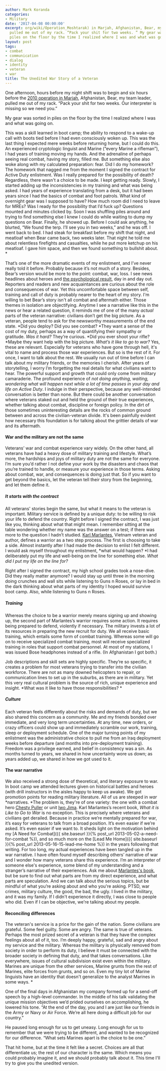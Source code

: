 ```yaml
---
author: Mark Koranda
categories:
- Military
date: '2017-04-08 00:00:00'
excerpt: org/wiki/Operation_Moshtarak) in Marjah, Afghanistan, Bear, my team leader,
  pulled me out of my rack. “Pack your shit for two weeks. ” My gear was sorted in
  piles on the floor by the time I realized where I was and what was going on.
layout: post
tags:
- combat
- communication
- dialog
- identity
- veteran
- war
title: The Unedited War Story of a Veteran
---
```





One afternoon, hours before my night shift was to begin and six hours before the [2010 operation in Marjah](https://en.wikipedia.org/wiki/Operation_Moshtarak), Afghanistan, Bear, my team leader, pulled me out of my rack. “Pack your shit for two weeks. Our interpreter is missing so we need you.”

My gear was sorted in piles on the floor by the time I realized where I was and what was going on.

This was a skill learned in boot camp; the ability to respond to a wake-up call with boots tied before I had even consciously woken up. This was the last thing I expected mere weeks before returning home, but I could do this. An experienced cryptologic linguist and Marine (“every Marine a rifleman”), I had years of training moving my hands. And the adrenaline of perhaps seeing real combat, having my story, filled me. But something else also woke along with my calculated preparation: fear. Did I do my homework? The homework that nagged me from the moment I signed the contract for Active Duty enlistment. Was I really prepared for the possibility of death? Regardless, there wasn't a choice to be made. I kept getting ready. Slowly, I started adding up the inconsistencies in my training and what was being asked. I had years of experience translating from a desk, but it had been years since I had the basics of combat and foot patrols. What kind of overnight gear was I supposed to have? How much room did I need to leave for MREs? Was I ready for the possibility that I’d fuck up? Questions mounted and minutes clicked by. Soon I was shuffling piles around and trying to find something else I knew I could do while waiting to dump my questions on Bear. Finally, he showed up. Before I could ask anything, he blurted, “We found the terp. I’ll see you in two weeks,” and he was off. I went back to bed. I had steak for breakfast before my shift that night, and meatloaf when Bear came back, two weeks later. That night he told me about relentless firefights and casualties, while he put more ketchup on his meatloaf. I gave him space, and then we found something to bullshit about. *

That’s one of the more dramatic events of my enlistment, and I’ve never really told it before. Probably because it’s not much of a story. Besides, Bear’s version would be more to the point: combat, war, loss. I see news headlines about heroes and [the psychological result](http://www.stthomas.edu/news/the-weight-of-his-world/), day in and day out. Reporters and readers and new acquaintances are curious about the role and consequences of war. Yet this uncomfortable space between self, training and call of duty is probably nearer to the heart of my story. I'm willing to bet Bear’s story isn't all combat and aftermath either. Those themes in isolation are objectifying. Anytime I see a narrative like this in the news or hear a related question, it reminds me of one of the many *actual* parts of the veteran narrative: civilians don’t get the big picture. As a veteran, people tend to ask for the newsworthy measurements of the end state. *Did you deploy? Did you see combat? *They want a sense of the cost of my duty, perhaps as a way of quantifying their sympathy or gratitude. *Was it hard?* They’re curious. *Did you ever shoot your rifle? *Maybe they want help with the big picture. *What’s it like to go to war?* Yes, these are relevant. Especially for veterans who have gone through hell, it's vital to name and process those war experiences. But so is the rest of it. For once, I want to talk about the rest. We usually run out of time before I can talk about my military friends, or the memories I cherish. After years of storytelling, I worry I’m forgetting the real details for what civilians want to hear. The powerful support and growth that could only come from military camaraderie. The profound experience of *not doing anything, waiting, wondering what will happen next while a lot of time passes in your day and life on Active Duty*. I indulge in their perspective, because any well-intended conversation is better than none. But there could be another conversation where veterans staked out and held the ground of their true experiences, whether talking about combat, discipline or foreign policy. In the dirt of those sometimes uninteresting details are the rocks of common ground between and across the civilian-veteran divide. It's been painfully evident how necessary this foundation is for talking about the grittier details of war and its aftermath. 

#### War and the military are not the same

Veterans’ war and combat experience vary widely. On the other hand, all veterans have had a heavy dose of military training and lifestyle. What’s more, the hardships and joys of military duty are not the same for everyone. I’m sure you’d rather I not define your work by the disasters and chaos that you’re trained to handle, or measure your experience in those terms. Asking about combat, war, and consequences is doing just that. So if you want to get beyond the basics, let the veteran tell their story from the beginning, and let them define it. 
##### It starts with the contract

All veterans' stories begin the same, but what it means to the veteran is important. Military service is defined by a unique duty: to be willing to risk your life to defend the country. Right before I signed the contract, I was just like you, thinking about what that might mean. I remember sitting at the table wondering whether my name was the answer on a test; if there was more to the question I hadn’t studied. [Karl Marlantes](https://www.nytimes.com/2017/01/07/opinion/sunday/vietnam-the-war-that-killed-trust.html), Vietnam veteran and author, defines a warrior as a two step process. The first is choosing to take a side. Almost instantly after I had made the decision to enlist I felt different. I would ask myself throughout my enlistment, *what would happen? *I had deliberately put my life and well-being on the line for something else. *What did I put my life on the line for?*

Right after I signed the contract, my high school grades took a nose-dive. Did they really matter anymore? I would stay up until three in the morning doing crunches and wall sits while listening to Guns n Roses, or lay in bed in the dark thinking about what parts of my identity I hoped would survive boot camp. Also, while listening to Guns n Roses. 

##### Training

Whereas the choice to be a warrior merely means signing up and showing up, the second part of Marlantes’s warrior requires some action. It requires being prepared to defend, violently if necessary. The military invests a lot of its resources in preparing the new recruit for duty. We all receive basic training, which entails some form of combat training. Whereas some will go on to receive specialized combat training, most will receive specialized training in roles that support combat personnel. At most of my stations, I was issued Bose headphones instead of a rifle. (In Afghanistan I got both.)

Job descriptions and skill sets are highly specific. They’re so specific, it creates a problem for most veterans trying to transfer into the civilian workforce. There are not as many downed helicopters to repair, or communication lines to set up in the suburbs, as there are in military. Yet this very real cultural problem is the source of rich, unique experience and insight. *What was it like to have those responsibilities? *

##### Culture

Each veteran feels differently about the risks and demands of duty, but we also shared this concern as a community. Me and my friends bonded over immediate, and very long term uncertainties. At any time, new orders, or crazy officers could show up and immediately scramble our work, training, sleep or deployment schedule. One of the major turning points of my enlistment was the administrative choice to pull me from an Iraq deployment weeks before departure (and months into pre-deployment training). Freedom was a privilege earned, and belief in consistency was a sin. As months turned to years, we shared in how uncertainty wore us down; as years added up, we shared in how we got used to it. 

#### The war narrative

We also received a strong dose of theoretical, and literary exposure to war. In boot camp we attended lectures given on historical battles and heroes (with drill instructors in the aisles happy to keep us awake). We got promotion points for reading military literature. All of us are steeped in *war* *narratives. *The problem is, they're of one variety: the one with a combat hero [Chesty Puller](https://en.wikipedia.org/wiki/Chesty_Puller) or unit [Iwo Jima](https://en.wikipedia.org/wiki/Battle_of_Iwo_Jima). Karl Marlantes’s recent book, *What it is Like to Go to War* is no exception. This is precisely where veterans and civilians get derailed. Because in practice we’re mentally prepared for war, it’s easy for veterans to talk from a broad position. It’s even easier if we’re asked. It’s even easier if we want to. It sheds light on the motivation behind my [A Need for Combat]({{ site.baseurl }}{% post_url 2013-05-02-a-need-for-combat %}), and so much more on the [Lead Me Home]({{ site.baseurl }}{% post_url 2013-05-16-15-lead-me-home %}) in the years following that writing. For too long, my actual experiences have been tangled up in the war narrative. I have often found myself describing others’ narrative of war and I wonder how many veterans share this experience. I’m an interpreter of someone else's experience, some blend of my understanding and a stranger’s narrative of their experiences. Ask me about [Marlantes's book](http://www.nytimes.com/2011/09/18/books/review/what-it-is-like-to-go-to-war-by-karl-marlantes-book-review.html), but be sure to find out what parts are from my direct experience, and what parts are speculation. And we can talk about the serious topics, but be mindful of what you’re asking about and who you're asking. PTSD, war crimes, military culture, the good, the bad, the ugly. I lived in the military, and it was my family. If I didn't experience it directly, I was close to people who did. Even if I can be objective, we're talking about my people. 

#### Reconciling differences

The veteran's service is a price for the gain of the nation. Some civilians are grateful. Some feel guilty. Some are angry. The same is true of veterans. Perhaps the most prized secret of a veteran is that they have the complex feelings about all of it, too. I’m deeply happy, grateful, sad and angry about my service and the military. Whereas the military is physically removed from society in order to perform its duty, I believe it must be connected with the broader society in defining that duty, and that takes conversations. Like everywhere, issues of cultural subdivision exist even within the military. Marines are unique from the other services, Marine grunts from the rest of Marines, elite forces from grunts, and so on. Even my tiny lot of Marine linguists have an identity that doesn't generalize to the analyst Marines in some ways. *

One of the final days in Afghanistan my company formed up for a send-off speech by a high-level commander. In the middle of his talk validating the unique mission objectives we’d prided ourselves on accomplishing, he lowered his tone. “At the end of the day, you and I are just like our friends in the Army or Navy or Air Force. We’re all here doing a difficult job for our country.”

He paused long enough for us to get uneasy. Long enough for us to remember that we were trying to be different, and wanted to be recognized for our difference. “What sets Marines apart is the choice to be one.”

That hit home, but at the time it felt like a secret. Choices are all that differentiate us; the rest of our character is the same. Which means you could probably imagine it, and we should probably talk about it. This time I'll try to give you the unedited version.